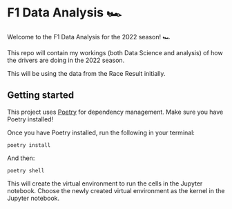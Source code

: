 # F1 Data Analysis 🏎

Welcome to the F1 Data Analysis for the 2022 season! 🏎

This repo will contain my workings (both Data Science and analysis) of how the drivers are doing in the 2022 season.

This will be using the data from the Race Result initially.

## Getting started

This project uses [Poetry](https://python-poetry.org) for dependency management. Make sure you have Poetry installed!

Once you have Poetry installed, run the following in your terminal:

```
poetry install
```

And then:

```
poetry shell
```

This will create the virtual environment to run the cells in the Jupyter notebook. Choose the newly created virtual environment as the kernel in the Jupyter notebook.